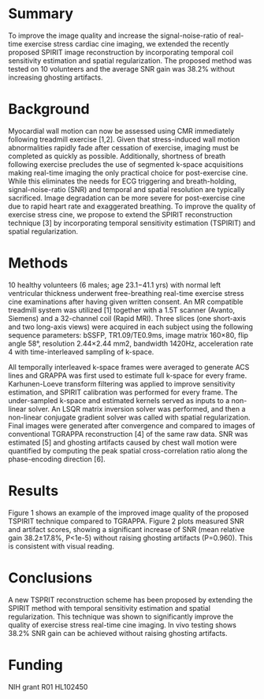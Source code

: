 # Summary

To improve the image quality and increase the signal-noise-ratio of real-time exercise stress cardiac cine imaging, we extended the recently proposed SPIRIT image reconstruction by incorporating temporal coil sensitivity estimation and spatial regularization. The proposed method was tested on 10 volunteers and the average SNR gain was 38.2% without increasing ghosting artifacts.

# Background

Myocardial wall motion can now be assessed using CMR immediately following treadmill exercise [1,2]. Given that stress-induced wall motion abnormalities rapidly fade after cessation of exercise, imaging must be completed as quickly as possible. Additionally, shortness of breath following exercise precludes the use of segmented k-space acquisitions making real-time imaging the only practical choice for post-exercise cine. While this eliminates the needs for ECG triggering and breath-holding, signal-noise-ratio (SNR) and temporal and spatial resolution are typically sacrificed. Image degradation can be more severe for post-exercise cine due to rapid heart rate and exaggerated breathing. To improve the quality of exercise stress cine, we propose to extend the SPIRIT reconstruction technique [3] by incorporating temporal sensitivity estimation (TSPIRIT) and spatial regularization.

# Methods

10 healthy volunteers (6 males; age 23.1−41.1 yrs) with normal left ventricular thickness underwent free-breathing real-time exercise stress cine examinations after having given written consent. An MR compatible treadmill system was utilized [1] together with a 1.5T scanner (Avanto, Siemens) and a 32-channel coil (Rapid MRI). Three slices (one short-axis and two long-axis views) were acquired in each subject using the following sequence parameters: bSSFP, TR1.09/TE0.9ms, image matrix 160×80, flip angle 58°, resolution 2.44×2.44 mm2, bandwidth 1420Hz, acceleration rate 4 with time-interleaved sampling of k-space.

All temporally interleaved k-space frames were averaged to generate ACS lines and GRAPPA was first used to estimate full k-space for every frame. Karhunen-Loeve transform filtering was applied to improve sensitivity estimation, and SPIRIT calibration was performed for every frame. The under-sampled k-space and estimated kernels served as inputs to a non-linear solver. An LSQR matrix inversion solver was performed, and then a non-linear conjugate gradient solver was called with spatial regularization. Final images were generated after convergence and compared to images of conventional TGRAPPA reconstruction [4] of the same raw data. SNR was estimated [5] and ghosting artifacts caused by chest wall motion were quantified by computing the peak spatial cross-correlation ratio along the phase-encoding direction [6].

# Results

Figure 1 shows an example of the improved image quality of the proposed TSPIRIT technique compared to TGRAPPA. Figure 2 plots measured SNR and artifact scores, showing a significant increase of SNR (mean relative gain 38.2±17.8%, P<1e-5) without raising ghosting artifacts (P=0.960). This is consistent with visual reading.

# Conclusions

A new TSPRIT reconstruction scheme has been proposed by extending the SPIRIT method with temporal sensitivity estimation and spatial regularization. This technique was shown to significantly improve the quality of exercise stress real-time cine imaging. In vivo testing shows 38.2% SNR gain can be achieved without raising ghosting artifacts.

# Funding

NIH grant R01 HL102450

